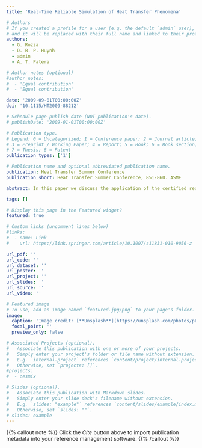 ```yaml
---
title: 'Real-Time Reliable Simulation of Heat Transfer Phenomena'

# Authors
# If you created a profile for a user (e.g. the default `admin` user), write the username (folder name) here
# and it will be replaced with their full name and linked to their profile.
authors:  
  - G. Rozza
  - D. B. P. Huynh
  - admin
  - A. T. Patera

# Author notes (optional)
#author_notes:
#  - 'Equal contribution'
#  - 'Equal contribution'

date: '2009-09-01T00:00:00Z'
doi: '10.1115/HT2009-88212'

# Schedule page publish date (NOT publication's date).
# publishDate: '2009-01-01T00:00:00Z'

# Publication type.
# Legend: 0 = Uncategorized; 1 = Conference paper; 2 = Journal article;
# 3 = Preprint / Working Paper; 4 = Report; 5 = Book; 6 = Book section;
# 7 = Thesis; 8 = Patent
publication_types: ['1']

# Publication name and optional abbreviated publication name.
publication: Heat Transfer Summer Conference
publication_short: Heat Transfer Summer Conference, 851-860. ASME

abstract: In this paper we discuss the application of the certified reduced basis method and the associated software package rbMIT worked problems in steady and unsteady conduction. Each worked problem is characterized by an input parameter vector material properties, boundary conditions and sources, and geometry and desired outputs selected fluxes and temperatures. The methodology and associated rbMIT software, as well as the educational worked problem framework, consists of two distinct stages an Offline stage in which a new heat transfer worked problem is first created; and an Online stage in which the worked problem is subsequently invoked in (say) various in-class, project, or homework settings. In the very inexpensive Online stage, given an input parameter value, the software returns both (i) an accurate reduced basis output prediction, and (ii) a rigorous bound for the error in the reduced basis prediction relative to an underlying expensive high-fidelity finite element discretization; as required in the educational context, the response is both rapid and reliable. We present illustrative results for two worked problems a steady thermal fin, and unsteady thermal analysis of a delamination crack.

tags: []

# Display this page in the Featured widget?
featured: true

# Custom links (uncomment lines below)
#links:
#  - name: Link
#    url: https://link.springer.com/article/10.1007/s11831-010-9056-z

url_pdf: ''
url_code: ''
url_dataset: ''
url_poster: ''
url_project: ''
url_slides: ''
url_source: ''
url_video: ''

# Featured image
# To use, add an image named `featured.jpg/png` to your page's folder.
image:
  caption: 'Image credit: [**Unsplash**](https://unsplash.com/photos/pLCdAaMFLTE)'
  focal_point: ''
  preview_only: false

# Associated Projects (optional).
#   Associate this publication with one or more of your projects.
#   Simply enter your project's folder or file name without extension.
#   E.g. `internal-project` references `content/project/internal-project/index.md`.
#   Otherwise, set `projects: []`.
#projects:
#  - cesmix

# Slides (optional).
#   Associate this publication with Markdown slides.
#   Simply enter your slide deck's filename without extension.
#   E.g. `slides: "example"` references `content/slides/example/index.md`.
#   Otherwise, set `slides: ""`.
# slides: example
---
```


{{% callout note %}}
Click the _Cite_ button above to import publication metadata into your reference management software.
{{% /callout %}}
